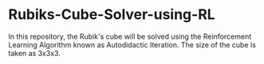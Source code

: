 # Rubiks-Cube-Solver-using-RL

In this repository, the Rubik's cube will be solved using the Reinforcement Learning Algorithm known as Autodidactic Iteration. The size of the cube is taken as 3x3x3.
